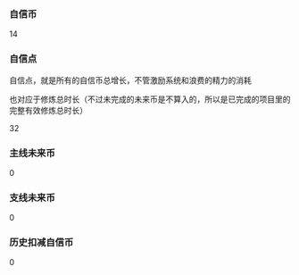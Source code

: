 ### 自信币
14

### 自信点
自信点，就是所有的自信币总增长，不管激励系统和浪费的精力的消耗

也对应于修炼总时长（不过未完成的未来币是不算入的，所以是已完成的项目里的完整有效修炼总时长）

32

### 主线未来币
0

### 支线未来币
0

### 历史扣减自信币
0
